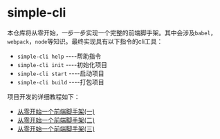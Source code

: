 # simple-cli
本仓库将从零开始，一步一步实现一个完整的前端脚手架。其中会涉及`babel`，`webpack`，`node`等知识。最终实现具有以下指令的cli工具：
- `simple-cli help`     ----帮助指令
- `simple-cli init`     ----初始化项目
- `simple-cli start`    ----启动项目
- `simple-cli build`    ----打包项目

项目开发的详细教程如下：
- [从零开始一个前端脚手架(一)](https://juejin.cn/post/7010664184111333406)
- [从零开始一个前端脚手架(二)](https://juejin.cn/post/7012573608430010381)
- [从零开始一个前端脚手架(三)](https://juejin.cn/post/7013337418950508558)

